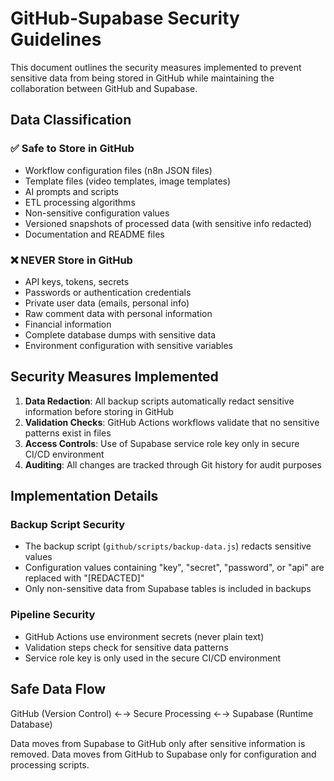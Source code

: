 # GitHub-Supabase Security Guidelines

This document outlines the security measures implemented to prevent sensitive data from being stored in GitHub while maintaining the collaboration between GitHub and Supabase.

## Data Classification

### ✅ Safe to Store in GitHub
- Workflow configuration files (n8n JSON files)
- Template files (video templates, image templates)
- AI prompts and scripts
- ETL processing algorithms
- Non-sensitive configuration values
- Versioned snapshots of processed data (with sensitive info redacted)
- Documentation and README files

### ❌ NEVER Store in GitHub
- API keys, tokens, secrets
- Passwords or authentication credentials
- Private user data (emails, personal info)
- Raw comment data with personal information
- Financial information
- Complete database dumps with sensitive data
- Environment configuration with sensitive variables

## Security Measures Implemented

1. **Data Redaction**: All backup scripts automatically redact sensitive information before storing in GitHub
2. **Validation Checks**: GitHub Actions workflows validate that no sensitive patterns exist in files
3. **Access Controls**: Use of Supabase service role key only in secure CI/CD environment
4. **Auditing**: All changes are tracked through Git history for audit purposes

## Implementation Details

### Backup Script Security
- The backup script (`github/scripts/backup-data.js`) redacts sensitive values
- Configuration values containing "key", "secret", "password", or "api" are replaced with "[REDACTED]"
- Only non-sensitive data from Supabase tables is included in backups

### Pipeline Security
- GitHub Actions use environment secrets (never plain text)
- Validation steps check for sensitive data patterns
- Service role key is only used in the secure CI/CD environment

## Safe Data Flow
GitHub (Version Control) ←→ Secure Processing ←→ Supabase (Runtime Database)

Data moves from Supabase to GitHub only after sensitive information is removed.
Data moves from GitHub to Supabase only for configuration and processing scripts.